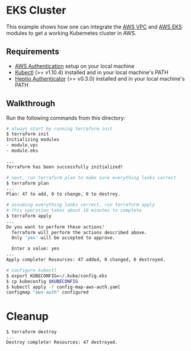 # EKS Cluster
This example shows how one can integrate the [AWS VPC](https://registry.terraform.io/modules/terraform-aws-modules/vpc/aws) and [AWS EKS](https://registry.terraform.io/modules/terraform-aws-modules/eks/aws) modules to get a working Kubernetes cluster in AWS. 

## Requirements

* [AWS Authentication](https://www.terraform.io/docs/providers/aws/index.html#authentication) setup on your local machine
* [Kubectl](https://kubernetes.io/docs/tasks/tools/install-kubectl/) (>= v1.10.4) installed and in your local machine's PATH
* [Heptio Authenticator](https://github.com/heptio/authenticator) (>= v0.3.0) installed and in your local machine's PATH

## Walkthrough
Run the following commands from this directory:

```bash
# always start by running terraform init
$ terraform init
Initializing modules
- module.vpc
- module.eks

...
Terraform has been successfully initialized!

# next, run terraform plan to make sure everything looks correct
$ terraform plan
...
Plan: 47 to add, 0 to change, 0 to destroy.

# assuming everything looks correct, run terraform apply
# this operation takes about 10 minutes to complete
$ terraform apply
...
Do you want to perform these actions?
  Terraform will perform the actions described above.
  Only 'yes' will be accepted to approve.

  Enter a value: yes
...
Apply complete! Resources: 47 added, 0 changed, 0 destroyed.

# configure kubectl
$ export KUBECONFIG=~/.kube/config.eks
$ cp kubeconfig $KUBECONFIG
$ kubectl apply -f config-map-aws-auth.yaml
configmap "aws-auth" configured
```

# Cleanup 
```
$ terraform destroy
...
Destroy complete! Resources: 47 destroyed.
```
